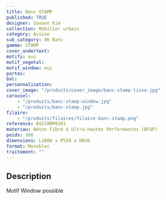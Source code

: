 ```yaml
---
title: Banc STAMP
published: TRUE
designer: Sovann Kim
collection: Mobilier urbain
category: Assise
sub_category: 06 Banc
gamme: STAMP
cover_undertext:
motifs: oui
motif_vegetal:
motif_window: oui
portes:
bal:
personnalisation:
cover_image: "/produits/cover_image/banc-stamp-lisse.jpg"
carousel:
    - "/produits/banc-stamp-window.jpg"
    - "/produits/banc-stamp.jpg"
filaire:
    - "/produits/filaires/filaire-banc-stamp.png"
reference: BSSTAMP0101
materiau: Béton Fibré à Ultra-hautes Performances (BFUP)
poids: 366
dimensions: L1800 x P550 x H830
format: Monobloc
traitement: ""
---
```


## Description

Motif Window possible
